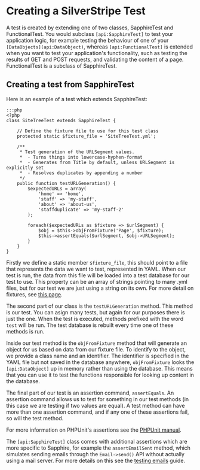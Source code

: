 # Creating a SilverStripe Test

A test is created by extending one of two classes, SapphireTest and FunctionalTest.
You would subclass `[api:SapphireTest]` to test your application logic,
for example testing the behaviour of one of your `[DataObjects](api:DataObject)`,
whereas `[api:FunctionalTest]` is extended when you want to test your application's functionality,
such as testing the results of GET and POST requests,
and validating the content of a page. FunctionalTest is a subclass of SapphireTest.

## Creating a test from SapphireTest

Here is an example of a test which extends SapphireTest:

	:::php
	<?php
	class SiteTreeTest extends SapphireTest {

		// Define the fixture file to use for this test class
		protected static $fixture_file = 'SiteTreeTest.yml';

		/**
		 * Test generation of the URLSegment values.
		 *  - Turns things into lowercase-hyphen-format
		 *  - Generates from Title by default, unless URLSegment is explicitly set
		 *  - Resolves duplicates by appending a number
		 */
		public function testURLGeneration() {
			$expectedURLs = array(
				'home' => 'home',
				'staff' => 'my-staff',
				'about' => 'about-us',
				'staffduplicate' => 'my-staff-2'
			);

			foreach($expectedURLs as $fixture => $urlSegment) {
				$obj = $this->objFromFixture('Page', $fixture);
				$this->assertEquals($urlSegment, $obj->URLSegment);
			}
		}
	}

Firstly we define a static member `$fixture_file`, this should point to a file that represents the data we want to test,
represented in YAML. When our test is run, the data from this file will be loaded into a test database for our test to use.
This property can be an array of strings pointing to many .yml files, but for our test we are just using a string on its
own. For more detail on fixtures, see [this page](fixtures).

The second part of our class is the `testURLGeneration` method. This method is our test. You can asign many tests, but
again for our purposes there is just the one. When the test is executed, methods prefixed with the word `test` will be
run. The test database is rebuilt every time one of these methods is run.

Inside our test method is the `objFromFixture` method that will generate an object for us based on data from our fixture
file. To identify to the object, we provide a class name and an identifier. The identifier is specified in the YAML file
but not saved in the database anywhere, `objFromFixture` looks the `[api:DataObject]` up in memory rather than using the
database. This means that you can use it to test the functions responsible for looking up content in the database.

The final part of our test is an assertion command, `assertEquals`. An assertion command allows us to test for something
in our test methods (in this case we are testing if two values are equal). A test method can have more than one assertion
command, and if any one of these assertions fail, so will the test method.

For more information on PHPUnit's assertions see the [PHPUnit manual](http://www.phpunit.de/manual/current/en/api.html#api.assert).

The `[api:SapphireTest]` class comes with additional assertions which are more specific to Sapphire, for example the
`assertEmailSent` method, which simulates sending emails through the `Email->send()`
API without actually using a mail server. For more details on this see the [testing emails](testing-email) guide.
